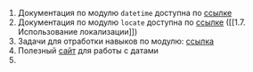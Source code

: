 1. Документация по модулю `datetime` доступна по [ссылке](https://docs.python.org/3/library/datetime.html)
2. Документация по модулю `locate` доступна по [ссылке](https://docs.python.org/3/library/locale.html) ([[1.7. Использование локализации]])
3. Задачи для отработки навыков по модулю: [ссылка](https://pynative.com/python-date-and-time-exercise/#h-exercise-1-print-current-date-and-time-in-python)
4. Полезный [сайт](https://www.timeanddate.com/) для работы с датами
5. 